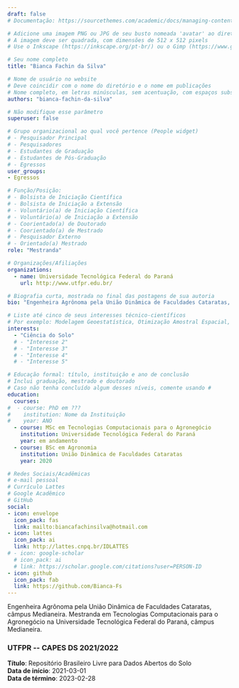 ```yaml
---
draft: false
# Documentação: https://sourcethemes.com/academic/docs/managing-content/

# Adicione uma imagem PNG ou JPG de seu busto nomeada 'avatar' ao diretório desta página
# A imagem deve ser quadrada, com dimensões de 512 x 512 pixels
# Use o Inkscape (https://inkscape.org/pt-br/) ou o Gimp (https://www.gimp.org/) para preparar a imagem

# Seu nome completo
title: "Bianca Fachin da Silva"

# Nome de usuário no website
# Deve coincidir com o nome do diretório e o nome em publicações
# Nome completo, em letras minúsculas, sem acentuação, com espaços substituídos por traço
authors: "bianca-fachin-da-silva"

# Não modifique esse parâmetro
superuser: false

# Grupo organizacional ao qual você pertence (People widget)
# - Pesquisador Principal
# - Pesquisadores
# - Estudantes de Graduação
# - Estudantes de Pós-Graduação
# - Egressos
user_groups:
- Egressos

# Função/Posição:
# - Bolsista de Iniciação Científica
# - Bolsista de Iniciação a Extensão
# - Voluntário(a) de Iniciação Científica
# - Voluntário(a) de Iniciação a Extensão
# - Coorientado(a) de Doutorado
# - Coorientado(a) de Mestrado
# - Pesquisador Externo
# - Orientado(a) Mestrado
role: "Mestranda"

# Organizações/Afiliações
organizations:
  - name: Universidade Tecnológica Federal do Paraná
    url: http://www.utfpr.edu.br/

# Biografia curta, mostrada no final das postagens de sua autoria
bio: "Engenheira Agrônoma pela União Dinâmica de Faculdades Cataratas, câmpus Medianeira. Mestranda em Tecnologias Computacionais para o Agronegócio na Universidade Tecnológica Federal do Paraná, câmpus Medianeira."

# Liste até cinco de seus interesses técnico-científicos
# Por exemplo: Modelagem Geoestatística, Otimização Amostral Espacial, Análise de Incerteza, Funções de Pedotransferência
interests:
  - "Ciência do Solo"
  # - "Interesse 2"
  # - "Interesse 3"
  # - "Interesse 4"
  # - "Interesse 5"

# Educação formal: título, instituição e ano de conclusão
# Inclui graduação, mestrado e doutorado
# Caso não tenha concluído algum desses níveis, comente usando #
education:
  courses:
#  - course: PhD em ???
#    institution: Nome da Instituição
#    year: ANO
  - course: MSc em Tecnologias Computacionais para o Agronegócio
    institution: Universidade Tecnológica Federal do Paraná
    year: em andamento
  - course: BSc em Agronomia
    institution: União Dinâmica de Faculdades Cataratas
    year: 2020

# Redes Sociais/Acadêmicas
# e-mail pessoal
# Currículo Lattes
# Google Acadêmico
# GitHub
social:
- icon: envelope
  icon_pack: fas
  link: mailto:biancafachinsilva@hotmail.com
- icon: lattes
  icon_pack: ai
  link: http://lattes.cnpq.br/IDLATTES
# - icon: google-scholar
  # icon_pack: ai
  # link: https://scholar.google.com/citations?user=PERSON-ID
- icon: github
  icon_pack: fab
  link: https://github.com/Bianca-Fs
---
```


Engenheira Agrônoma pela União Dinâmica de Faculdades Cataratas, câmpus Medianeira. Mestranda em Tecnologias Computacionais para o Agronegócio na Universidade Tecnológica Federal do Paraná, câmpus Medianeira.

### UTFPR -- CAPES DS 2021/2022

__Título__: Repositório Brasileiro Livre para Dados Abertos do Solo<br>
__Data de início__: 2021-03-01<br>
__Data de término__: 2023-02-28

<!--
{{% btn %}}
  [Plano de trabalho](url-do-plano-de-trabalho)
{{% /btn %}}
{{% btn %}}
  [Relatório de atividades](url-do-relatorio-de-atividades)
{{% /btn %}}
-->
